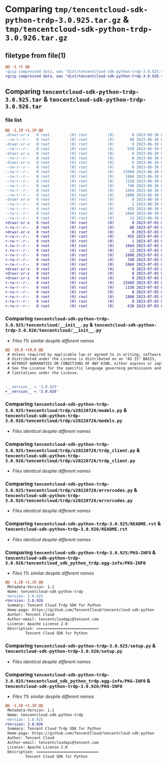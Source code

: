 # Comparing `tmp/tencentcloud-sdk-python-trdp-3.0.925.tar.gz` & `tmp/tencentcloud-sdk-python-trdp-3.0.926.tar.gz`

## filetype from file(1)

```diff
@@ -1 +1 @@
-gzip compressed data, was "dist/tencentcloud-sdk-python-trdp-3.0.925.tar", last modified: Fri Jun 30 02:25:03 2023, max compression
+gzip compressed data, was "dist/tencentcloud-sdk-python-trdp-3.0.926.tar", last modified: Mon Jul  3 00:37:15 2023, max compression
```

## Comparing `tencentcloud-sdk-python-trdp-3.0.925.tar` & `tencentcloud-sdk-python-trdp-3.0.926.tar`

### file list

```diff
@@ -1,19 +1,19 @@
-drwxr-xr-x   0 root         (0) root         (0)        0 2023-06-30 02:25:03.000000 tencentcloud-sdk-python-trdp-3.0.925/
--rw-r--r--   0 root         (0) root         (0)       88 2023-06-30 02:25:03.000000 tencentcloud-sdk-python-trdp-3.0.925/setup.cfg
-drwxr-xr-x   0 root         (0) root         (0)        0 2023-06-30 02:25:03.000000 tencentcloud-sdk-python-trdp-3.0.925/tencentcloud/
--rw-r--r--   0 root         (0) root         (0)      630 2023-06-30 02:25:03.000000 tencentcloud-sdk-python-trdp-3.0.925/tencentcloud/__init__.py
-drwxr-xr-x   0 root         (0) root         (0)        0 2023-06-30 02:25:03.000000 tencentcloud-sdk-python-trdp-3.0.925/tencentcloud/trdp/
--rw-r--r--   0 root         (0) root         (0)        0 2023-06-30 02:25:03.000000 tencentcloud-sdk-python-trdp-3.0.925/tencentcloud/trdp/__init__.py
-drwxr-xr-x   0 root         (0) root         (0)        0 2023-06-30 02:25:03.000000 tencentcloud-sdk-python-trdp-3.0.925/tencentcloud/trdp/v20220726/
--rw-r--r--   0 root         (0) root         (0)        0 2023-06-30 02:25:03.000000 tencentcloud-sdk-python-trdp-3.0.925/tencentcloud/trdp/v20220726/__init__.py
--rw-r--r--   0 root         (0) root         (0)    23469 2023-06-30 02:25:03.000000 tencentcloud-sdk-python-trdp-3.0.925/tencentcloud/trdp/v20220726/models.py
--rw-r--r--   0 root         (0) root         (0)     1868 2023-06-30 02:25:03.000000 tencentcloud-sdk-python-trdp-3.0.925/tencentcloud/trdp/v20220726/trdp_client.py
--rw-r--r--   0 root         (0) root         (0)     1158 2023-06-30 02:25:03.000000 tencentcloud-sdk-python-trdp-3.0.925/tencentcloud/trdp/v20220726/errorcodes.py
--rw-r--r--   0 root         (0) root         (0)      740 2023-06-30 02:25:03.000000 tencentcloud-sdk-python-trdp-3.0.925/README.rst
--rw-r--r--   0 root         (0) root         (0)     1664 2023-06-30 02:25:03.000000 tencentcloud-sdk-python-trdp-3.0.925/PKG-INFO
--rw-r--r--   0 root         (0) root         (0)     1008 2023-06-30 02:25:03.000000 tencentcloud-sdk-python-trdp-3.0.925/setup.py
-drwxr-xr-x   0 root         (0) root         (0)        0 2023-06-30 02:25:03.000000 tencentcloud-sdk-python-trdp-3.0.925/tencentcloud_sdk_python_trdp.egg-info/
--rw-r--r--   0 root         (0) root         (0)        1 2023-06-30 02:25:03.000000 tencentcloud-sdk-python-trdp-3.0.925/tencentcloud_sdk_python_trdp.egg-info/dependency_links.txt
--rw-r--r--   0 root         (0) root         (0)      455 2023-06-30 02:25:03.000000 tencentcloud-sdk-python-trdp-3.0.925/tencentcloud_sdk_python_trdp.egg-info/SOURCES.txt
--rw-r--r--   0 root         (0) root         (0)     1664 2023-06-30 02:25:03.000000 tencentcloud-sdk-python-trdp-3.0.925/tencentcloud_sdk_python_trdp.egg-info/PKG-INFO
--rw-r--r--   0 root         (0) root         (0)       13 2023-06-30 02:25:03.000000 tencentcloud-sdk-python-trdp-3.0.925/tencentcloud_sdk_python_trdp.egg-info/top_level.txt
+drwxr-xr-x   0 root         (0) root         (0)        0 2023-07-03 00:37:15.000000 tencentcloud-sdk-python-trdp-3.0.926/
+-rw-r--r--   0 root         (0) root         (0)       88 2023-07-03 00:37:15.000000 tencentcloud-sdk-python-trdp-3.0.926/setup.cfg
+drwxr-xr-x   0 root         (0) root         (0)        0 2023-07-03 00:37:15.000000 tencentcloud-sdk-python-trdp-3.0.926/tencentcloud_sdk_python_trdp.egg-info/
+-rw-r--r--   0 root         (0) root         (0)      455 2023-07-03 00:37:15.000000 tencentcloud-sdk-python-trdp-3.0.926/tencentcloud_sdk_python_trdp.egg-info/SOURCES.txt
+-rw-r--r--   0 root         (0) root         (0)        1 2023-07-03 00:37:15.000000 tencentcloud-sdk-python-trdp-3.0.926/tencentcloud_sdk_python_trdp.egg-info/dependency_links.txt
+-rw-r--r--   0 root         (0) root         (0)     1664 2023-07-03 00:37:15.000000 tencentcloud-sdk-python-trdp-3.0.926/tencentcloud_sdk_python_trdp.egg-info/PKG-INFO
+-rw-r--r--   0 root         (0) root         (0)       13 2023-07-03 00:37:15.000000 tencentcloud-sdk-python-trdp-3.0.926/tencentcloud_sdk_python_trdp.egg-info/top_level.txt
+-rw-r--r--   0 root         (0) root         (0)     1008 2023-07-03 00:37:15.000000 tencentcloud-sdk-python-trdp-3.0.926/setup.py
+-rw-r--r--   0 root         (0) root         (0)      740 2023-07-03 00:37:15.000000 tencentcloud-sdk-python-trdp-3.0.926/README.rst
+-rw-r--r--   0 root         (0) root         (0)     1664 2023-07-03 00:37:15.000000 tencentcloud-sdk-python-trdp-3.0.926/PKG-INFO
+drwxr-xr-x   0 root         (0) root         (0)        0 2023-07-03 00:37:15.000000 tencentcloud-sdk-python-trdp-3.0.926/tencentcloud/
+drwxr-xr-x   0 root         (0) root         (0)        0 2023-07-03 00:37:15.000000 tencentcloud-sdk-python-trdp-3.0.926/tencentcloud/trdp/
+drwxr-xr-x   0 root         (0) root         (0)        0 2023-07-03 00:37:15.000000 tencentcloud-sdk-python-trdp-3.0.926/tencentcloud/trdp/v20220726/
+-rw-r--r--   0 root         (0) root         (0)    23469 2023-07-03 00:37:15.000000 tencentcloud-sdk-python-trdp-3.0.926/tencentcloud/trdp/v20220726/models.py
+-rw-r--r--   0 root         (0) root         (0)     1158 2023-07-03 00:37:15.000000 tencentcloud-sdk-python-trdp-3.0.926/tencentcloud/trdp/v20220726/errorcodes.py
+-rw-r--r--   0 root         (0) root         (0)        0 2023-07-03 00:37:15.000000 tencentcloud-sdk-python-trdp-3.0.926/tencentcloud/trdp/v20220726/__init__.py
+-rw-r--r--   0 root         (0) root         (0)     1868 2023-07-03 00:37:15.000000 tencentcloud-sdk-python-trdp-3.0.926/tencentcloud/trdp/v20220726/trdp_client.py
+-rw-r--r--   0 root         (0) root         (0)        0 2023-07-03 00:37:15.000000 tencentcloud-sdk-python-trdp-3.0.926/tencentcloud/trdp/__init__.py
+-rw-r--r--   0 root         (0) root         (0)      630 2023-07-03 00:37:15.000000 tencentcloud-sdk-python-trdp-3.0.926/tencentcloud/__init__.py
```

### Comparing `tencentcloud-sdk-python-trdp-3.0.925/tencentcloud/__init__.py` & `tencentcloud-sdk-python-trdp-3.0.926/tencentcloud/__init__.py`

 * *Files 1% similar despite different names*

```diff
@@ -10,8 +10,8 @@
 # Unless required by applicable law or agreed to in writing, software
 # distributed under the License is distributed on an "AS IS" BASIS,
 # WITHOUT WARRANTIES OR CONDITIONS OF ANY KIND, either express or implied.
 # See the License for the specific language governing permissions and
 # limitations under the License.
 
 
-__version__ = '3.0.925'
+__version__ = '3.0.926'
```

### Comparing `tencentcloud-sdk-python-trdp-3.0.925/tencentcloud/trdp/v20220726/models.py` & `tencentcloud-sdk-python-trdp-3.0.926/tencentcloud/trdp/v20220726/models.py`

 * *Files identical despite different names*

### Comparing `tencentcloud-sdk-python-trdp-3.0.925/tencentcloud/trdp/v20220726/trdp_client.py` & `tencentcloud-sdk-python-trdp-3.0.926/tencentcloud/trdp/v20220726/trdp_client.py`

 * *Files identical despite different names*

### Comparing `tencentcloud-sdk-python-trdp-3.0.925/tencentcloud/trdp/v20220726/errorcodes.py` & `tencentcloud-sdk-python-trdp-3.0.926/tencentcloud/trdp/v20220726/errorcodes.py`

 * *Files identical despite different names*

### Comparing `tencentcloud-sdk-python-trdp-3.0.925/README.rst` & `tencentcloud-sdk-python-trdp-3.0.926/README.rst`

 * *Files identical despite different names*

### Comparing `tencentcloud-sdk-python-trdp-3.0.925/PKG-INFO` & `tencentcloud-sdk-python-trdp-3.0.926/tencentcloud_sdk_python_trdp.egg-info/PKG-INFO`

 * *Files 1% similar despite different names*

```diff
@@ -1,10 +1,10 @@
 Metadata-Version: 1.1
 Name: tencentcloud-sdk-python-trdp
-Version: 3.0.925
+Version: 3.0.926
 Summary: Tencent Cloud Trdp SDK for Python
 Home-page: https://github.com/TencentCloud/tencentcloud-sdk-python
 Author: Tencent Cloud
 Author-email: tencentcloudapi@tencent.com
 License: Apache License 2.0
 Description: ============================
         Tencent Cloud SDK for Python
```

### Comparing `tencentcloud-sdk-python-trdp-3.0.925/setup.py` & `tencentcloud-sdk-python-trdp-3.0.926/setup.py`

 * *Files identical despite different names*

### Comparing `tencentcloud-sdk-python-trdp-3.0.925/tencentcloud_sdk_python_trdp.egg-info/PKG-INFO` & `tencentcloud-sdk-python-trdp-3.0.926/PKG-INFO`

 * *Files 1% similar despite different names*

```diff
@@ -1,10 +1,10 @@
 Metadata-Version: 1.1
 Name: tencentcloud-sdk-python-trdp
-Version: 3.0.925
+Version: 3.0.926
 Summary: Tencent Cloud Trdp SDK for Python
 Home-page: https://github.com/TencentCloud/tencentcloud-sdk-python
 Author: Tencent Cloud
 Author-email: tencentcloudapi@tencent.com
 License: Apache License 2.0
 Description: ============================
         Tencent Cloud SDK for Python
```

